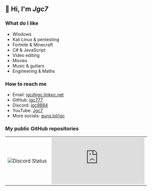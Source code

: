 ## 👋 Hi, I'm *Jgc7*


### What do I like
- Windows
- Kali Linux & pentesting
- Fortnite & Minecraft
- C# & JavaScript
- Video editing
- Movies
- Music & guitars
- Engineering & Maths

### How to reach me
- Email: [jgc@jgc.linkpc.net](mailto:jgc@jgc.linkpc.net)
- GitHub: [jgc777](./github/)
- Discord: [jgc9884](./discord/)
- YouTube: [Jgc7](./youtube/)
- More socials: [guns.lol/jgc](https://guns.lol/jgc)

### My public GitHub repositories
<a hidden href="https://jgc.linkpc.net">The list is only available on the web!</a>
<ul id="repo-list"></ul>

<table>
    <tr>
        <td>
            <img class="discordstatus" src="https://discord-readme-badge.vercel.app/api?id=889045882874495036" alt="Discord Status">
        </td>
        <td>
            <iframe class="clock" src="https://free.timeanddate.com/clock/i9r3azjl/n141/fs30/fcfff/tct/pct/ftbi/th1/ts1/ta1" frameborder="0" allowtransparency="true" alt="Jgc7's Clock"></iframe>
        </td>
    </tr>
</table>
